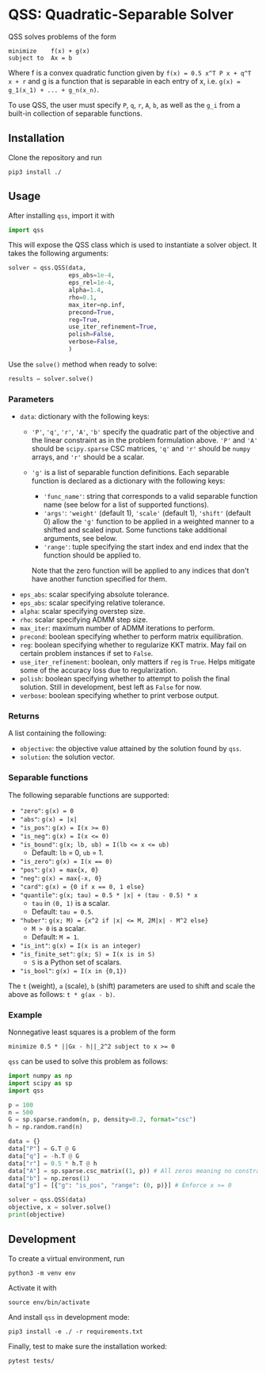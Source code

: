 # QSS: Quadratic-Separable Solver
QSS solves problems of the form 

``` 
minimize    f(x) + g(x)
subject to  Ax = b
```

Where f is a convex quadratic function given by `f(x) = 0.5 x^T P x + q^T x + r` and g is a function that is separable in each entry of x, i.e. `g(x) = g_1(x_1) + ... + g_n(x_n)`.

To use QSS, the user must specify `P`, `q`, `r`, `A`, `b`, as well as the `g_i` from a built-in collection of separable functions. 

## Installation
Clone the repository and run
```
pip3 install ./
```

## Usage
After installing `qss`, import it with
```python
import qss
```
This will expose the QSS class which is used to instantiate a solver object. It takes the following arguments:
```python
solver = qss.QSS(data,
                 eps_abs=1e-4,
                 eps_rel=1e-4,
                 alpha=1.4,
                 rho=0.1,
                 max_iter=np.inf,
                 precond=True,
                 reg=True,
                 use_iter_refinement=True,
                 polish=False,
                 verbose=False,
                 )
```
Use the `solve()` method when ready to solve:
```python
results = solver.solve()
```

### Parameters
- `data`: dictionary with the following keys:
    - `'P'`, `'q'`, `'r'`, `'A'`, `'b'` specify the quadratic part of the objective and the linear constraint as in the problem formulation above. `'P'` and `'A'` should be `scipy.sparse` CSC matrices, `'q'` and `'r'` should be `numpy` arrays,  and `'r'` should be a scalar.
    - `'g'` is a list of separable function definitions. Each separable function is declared as a dictionary with the following keys:
        - `'func_name'`: string that corresponds to a valid separable function name (see below for a list of supported functions).
        - `'args'`: `'weight'` (default 1), `'scale'` (default 1), `'shift'` (default 0) allow the `'g'` function to be applied in a weighted manner to a shifted and scaled input. Some functions take additional arguments, see below. 
        - `'range'`: tuple specifying the start index and end index that the function should be applied to.
    
        Note that the zero function will be applied to any indices that don't have another function specified for them.
- `eps_abs`: scalar specifying absolute tolerance.
- `eps_abs`: scalar specifying relative tolerance.
- `alpha`: scalar specifying overstep size.
- `rho`: scalar specifying ADMM step size.
- `max_iter`: maximum number of ADMM iterations to perform.
- `precond`: boolean specifying whether to perform matrix equilibration.
- `reg`: boolean specifying whether to regularize KKT matrix. May fail on certain problem instances if set to `False`.
- `use_iter_refinement`: boolean, only matters if `reg` is `True`. Helps mitigate some of the accuracy loss due to regularization. 
- `polish`: boolean specifying whether to attempt to polish the final solution. Still in development, best left as `False` for now. 
- `verbose`: boolean specifying whether to print verbose output.

### Returns
A list containing the following:
- `objective`: the objective value attained by the solution found by `qss`. 
- `solution`: the solution vector.

### Separable functions
The following separable functions are supported: 
- `"zero"`: `g(x) = 0`
- `"abs"`: `g(x) = |x|`
- `"is_pos"`: `g(x) = I(x >= 0)`
- `"is_neg"`: `g(x) = I(x <= 0)`
- `"is_bound"`: `g(x; lb, ub) = I(lb <= x <= ub)`
    - Default: `lb` = 0, `ub` = 1.
- `"is_zero"`: `g(x) = I(x == 0)`
- `"pos"`: `g(x) = max{x, 0}`
- `"neg"`: `g(x) = max{-x, 0}`
- `"card"`: `g(x) = {0 if x == 0, 1 else}`
- `"quantile"`: `g(x; tau) = 0.5 * |x| + (tau - 0.5) * x` 
    - `tau` in `(0, 1)` is a scalar.
    - Default: `tau = 0.5`.
- `"huber"`: `g(x; M) = {x^2 if |x| <= M, 2M|x| - M^2 else}`
    - `M > 0` is a scalar.
    - Default: `M = 1`. 
- `"is_int"`: `g(x) = I(x is an integer)`
- `"is_finite_set"`: `g(x; S) = I(x is in S)`
    - `S` is a Python set of scalars.
- `"is_bool"`: `g(x) = I(x in {0,1})`

The `t` (weight), `a` (scale), `b` (shift) parameters are used to shift and scale the above as follows: `t * g(ax - b)`.

### Example
Nonnegative least squares is a problem of the form
```
minimize 0.5 * ||Gx - h||_2^2 subject to x >= 0
```
`qss` can be used to solve this problem as follows:
```python
import numpy as np
import scipy as sp
import qss

p = 100
n = 500
G = sp.sparse.random(n, p, density=0.2, format="csc")
h = np.random.rand(n)

data = {}
data["P"] = G.T @ G
data["q"] = -h.T @ G
data["r"] = 0.5 * h.T @ h
data["A"] = sp.sparse.csc_matrix((1, p)) # All zeros meaning no constraints
data["b"] = np.zeros(1)
data["g"] = [{"g": "is_pos", "range": (0, p)}] # Enforce x >= 0

solver = qss.QSS(data)
objective, x = solver.solve()
print(objective)
```

## Development
To create a virtual environment, run
```
python3 -m venv env
```
Activate it with 
```
source env/bin/activate
```
And install `qss` in development mode:
```
pip3 install -e ./ -r requirements.txt
```
Finally, test to make sure the installation worked:
```
pytest tests/
```